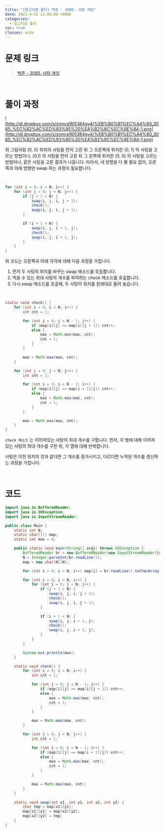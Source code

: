 ```yaml
---
title: "[알고리즘 풀이] 백준 - 3085. 사탕 게임"
date: 2021-4-25 13:00:00 +0900
categories:
  - 알고리즘 풀이
toc: true
classes: wide
---
```


# 문제 링크

> [백준 - 3085. 사탕 게임](https://www.acmicpc.net/problem/3085)

<br>

# 풀이 과정

![http://dl.dropbox.com/s/znmra16l5384gy4/%EB%B0%B1%EC%A4%80_3085_%EC%82%AC%ED%83%95%20%EA%B2%8C%EC%9E%84-1.png](http://dl.dropbox.com/s/znmra16l5384gy4/%EB%B0%B1%EC%A4%80_3085_%EC%82%AC%ED%83%95%20%EA%B2%8C%EC%9E%84-1.png)

위 그림처럼 (0, 0) 위치의 사탕을 먼저 고른 뒤 그 오른쪽에 위치한 (0, 1) 의 사탕을 고르는 방법이나, (0,1) 의 사탕을 먼저 고른 뒤 그 왼쪽에 위치한 (0, 0) 의 사탕을 고르는 방법이나, 같은 사탕을 고른 결과가 나옵니다. 따라서, 네 방향을 다 볼 필요 없이, 오른쪽과 아래 방향만 swap 하는 과정이 필요합니다.

<br>

```java
for (int i = 0; i < N; i++) {
    for (int j = 0; j < N; j++) {
        if (j + 1 < N) {
            swap(i, j, i, j + 1);
            check();
            swap(i, j, i, j + 1);
        }

        if (i + 1 < N) {
            swap(i, j, i + 1, j);
            check();
            swap(i, j, i + 1, j);
        }
    }
}
```

위 코드는 오른쪽과 아래 각각에 대해 다음 과정을 거칩니다.

1. 먼저 두 사탕의 위치를 바꾸는 swap 메소드를 호출합니다.
2. 먹을 수 있는 최대 사탕의 개수를 파악하는 check 메소드를 호출합니다.
3. 다시 swap 메소드를 호출해, 두 사탕의 위치를 원래대로 돌려 놓습니다.

<br>

```java
static void check() {
    for (int i = 0; i < N; i++) {
        int cnt = 1;

        for (int j = 0; j < N - 1; j++) {
            if (map[i][j] == map[i][j + 1]) cnt++;
            else {
                max = Math.max(max, cnt);
                cnt = 1;
            }
        }

        max = Math.max(max, cnt);
    }

    for (int j = 0; j < N; j++) {
        int cnt = 1;

        for (int i = 0; i < N - 1; i++) {
            if (map[i][j] == map[i + 1][j]) cnt++;
            else {
                max = Math.max(max, cnt);
                cnt = 1;
            }
        }

        max = Math.max(max, cnt);
    }
}
```

`check 메소드` 는 이어져있는 사탕의 최대 개수를 구합니다. 먼저, 각 행에 대해 이어져 있는 사탕의 최대 개수를 구한 뒤, 각 열에 대해 반복합니다.

사탕은 이전 위치의 것과 같다면 그 개수를 증가시키고, 다르다면 누적된 개수를 갱신하는 과정을 거칩니다.

<br>

# 코드

```java
import java.io.BufferedReader;
import java.io.IOException;
import java.io.InputStreamReader;

public class Main {
    static int N;
    static char[][] map;
    static int max = 0;

    public static void main(String[] args) throws IOException {
        BufferedReader br = new BufferedReader(new InputStreamReader(System.in));
        N = Integer.parseInt(br.readLine());
        map = new char[N][N];

        for (int i = 0; i < N; i++) map[i] = br.readLine().toCharArray();

        for (int i = 0; i < N; i++) {
            for (int j = 0; j < N; j++) {
                if (j + 1 < N) {
                    swap(i, j, i, j + 1);
                    check();
                    swap(i, j, i, j + 1);
                }

                if (i + 1 < N) {
                    swap(i, j, i + 1, j);
                    check();
                    swap(i, j, i + 1, j);
                }
            }
        }

        System.out.println(max);
    }

    static void check() {
        for (int i = 0; i < N; i++) {
            int cnt = 1;

            for (int j = 0; j < N - 1; j++) {
                if (map[i][j] == map[i][j + 1]) cnt++;
                else {
                    max = Math.max(max, cnt);
                    cnt = 1;
                }
            }

            max = Math.max(max, cnt);
        }

        for (int j = 0; j < N; j++) {
            int cnt = 1;

            for (int i = 0; i < N - 1; i++) {
                if (map[i][j] == map[i + 1][j]) cnt++;
                else {
                    max = Math.max(max, cnt);
                    cnt = 1;
                }
            }

            max = Math.max(max, cnt);
        }
    }

    static void swap(int x1, int y1, int x2, int y2) {
        char tmp = map[x1][y1];
        map[x1][y1] = map[x2][y2];
        map[x2][y2] = tmp;
    }
}
```